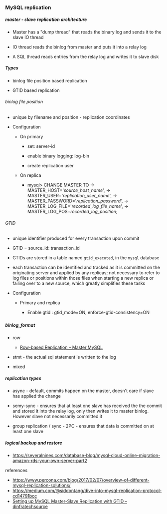 ### MySQL replication

##### master - slave replication architecture

- Master has a "dump thread" that reads the binary log and sends it to the slave IO thread

- IO thread reads the binlog from master and puts it into a relay log

- A SQL thread reads entries from the relay log and writes it to slave disk

##### Types

- binlog file position based replication

- GTID based replication

###### binlog file position

- unique by filename and position - replication coordinates

- Configuration
  
  - On primary
    
    - set: server-id
    
    - enable binary logging: log-bin
    
    - create replication user
  
  - On replica
    
    - mysql> CHANGE MASTER TO -> MASTER_HOST='*source_host_name*', -> MASTER_USER='*replication_user_name*', -> MASTER_PASSWORD='*replication_password*', -> MASTER_LOG_FILE='*recorded_log_file_name*', -> MASTER_LOG_POS=*recorded_log_position*;

###### GTID

- unique identifier produced for every transaction upon commit

- GTID = source_id: transaction_id

- GTIDs are stored in a table named `gtid_executed`, in the `mysql` database

- each transaction can be identified and tracked as it is committed on the originating server and applied by any replicas;  not necessary  to refer to log files or positions within those files when starting a new replica or failing over to a new source, which greatly simplifies these tasks

- Configuration
  
  - Primary and replica
    
    - Enable gtid : gtid_mode=ON, enforce-gtid-consistency=ON

##### 

##### binlog_format

- row
  
  - [Row-based Replication &#8211; Master MySQL](http://www.tocker.ca/2013/09/04/row-based-replication.html)

- stmt - the actual sql statement is written to the log

- mixed

##### replication types

- async - default, commits happen on the master, doesn't care if slave has applied the change

- semy-sync - ensures that at least one slave has received the the commit and stored it into the relay log, only then writes it to master binlog. However slave not necessarily committed it

- group replication / sync - 2PC - ensures that data is committed on at least one slave 

##### logical backup and restore

- https://severalnines.com/database-blog/mysql-cloud-online-migration-amazon-rds-your-own-server-part2

references

- https://www.percona.com/blog/2017/02/07/overview-of-different-mysql-replication-solutions/
- https://medium.com/@siddontang/dive-into-mysql-replication-protocol-cd14791bcc
- [Setting up MySQL Master-Slave Replication with GTID &#8211; dinfratechsource](https://dinfratechsource.com/2019/05/14/setting-up-mysql-master-slave-replication-with-gtid/) 
